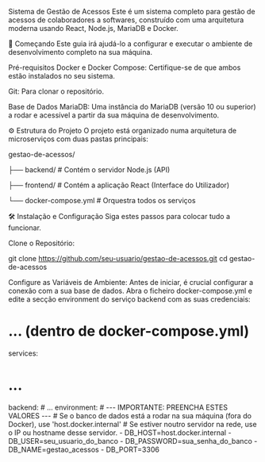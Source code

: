 Sistema de Gestão de Acessos
Este é um sistema completo para gestão de acessos de colaboradores a softwares, construído com uma arquitetura moderna usando React, Node.js, MariaDB e Docker.

🚀 Começando
Este guia irá ajudá-lo a configurar e executar o ambiente de desenvolvimento completo na sua máquina.

Pré-requisitos
Docker e Docker Compose: Certifique-se de que ambos estão instalados no seu sistema.

Git: Para clonar o repositório.

Base de Dados MariaDB: Uma instância do MariaDB (versão 10 ou superior) a rodar e acessível a partir da sua máquina de desenvolvimento.

⚙️ Estrutura do Projeto
O projeto está organizado numa arquitetura de microserviços com duas pastas principais:

gestao-de-acessos/

├── backend/         # Contém o servidor Node.js (API)

├── frontend/        # Contém a aplicação React (Interface do Utilizador)

└── docker-compose.yml # Orquestra todos os serviços

🛠️ Instalação e Configuração
Siga estes passos para colocar tudo a funcionar.

Clone o Repositório:

git clone https://github.com/seu-usuario/gestao-de-acessos.git
cd gestao-de-acessos

Configure as Variáveis de Ambiente:
Antes de iniciar, é crucial configurar a conexão com a sua base de dados. Abra o ficheiro docker-compose.yml e edite a secção environment do serviço backend com as suas credenciais:

# ... (dentro de docker-compose.yml)
services:
  # ...
  backend:
    # ...
    environment:
      # --- IMPORTANTE: PREENCHA ESTES VALORES ---
      # Se o banco de dados está a rodar na sua máquina (fora do Docker), use 'host.docker.internal'
      # Se estiver noutro servidor na rede, use o IP ou hostname desse servidor.
      - DB_HOST=host.docker.internal
      - DB_USER=seu_usuario_do_banco
      - DB_PASSWORD=sua_senha_do_banco
      - DB_NAME=gestao_acessos
      - DB_PORT=3306

